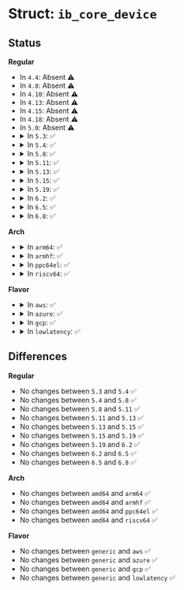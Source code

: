 # Struct: <code>ib_core_device</code>

## Status
<b>Regular</b>
<ul>
<li>
In <code>4.4</code>: Absent ⚠️
</li>
<li>
In <code>4.8</code>: Absent ⚠️
</li>
<li>
In <code>4.10</code>: Absent ⚠️
</li>
<li>
In <code>4.13</code>: Absent ⚠️
</li>
<li>
In <code>4.15</code>: Absent ⚠️
</li>
<li>
In <code>4.18</code>: Absent ⚠️
</li>
<li>
In <code>5.0</code>: Absent ⚠️
</li>
<li>
<details>
<summary>In <code>5.3</code>: ✅</summary>

```c
struct ib_core_device {
    struct device dev;
    possible_net_t rdma_net;
    struct kobject *ports_kobj;
    struct list_head port_list;
    struct ib_device *owner;
};
```
</details>
</li>
<li>
<details>
<summary>In <code>5.4</code>: ✅</summary>

```c
struct ib_core_device {
    struct device dev;
    possible_net_t rdma_net;
    struct kobject *ports_kobj;
    struct list_head port_list;
    struct ib_device *owner;
};
```
</details>
</li>
<li>
<details>
<summary>In <code>5.8</code>: ✅</summary>

```c
struct ib_core_device {
    struct device dev;
    possible_net_t rdma_net;
    struct kobject *ports_kobj;
    struct list_head port_list;
    struct ib_device *owner;
};
```
</details>
</li>
<li>
<details>
<summary>In <code>5.11</code>: ✅</summary>

```c
struct ib_core_device {
    struct device dev;
    possible_net_t rdma_net;
    struct kobject *ports_kobj;
    struct list_head port_list;
    struct ib_device *owner;
};
```
</details>
</li>
<li>
<details>
<summary>In <code>5.13</code>: ✅</summary>

```c
struct ib_core_device {
    struct device dev;
    possible_net_t rdma_net;
    struct kobject *ports_kobj;
    struct list_head port_list;
    struct ib_device *owner;
};
```
</details>
</li>
<li>
<details>
<summary>In <code>5.15</code>: ✅</summary>

```c
struct ib_core_device {
    struct device dev;
    possible_net_t rdma_net;
    struct kobject *ports_kobj;
    struct list_head port_list;
    struct ib_device *owner;
};
```
</details>
</li>
<li>
<details>
<summary>In <code>5.19</code>: ✅</summary>

```c
struct ib_core_device {
    struct device dev;
    possible_net_t rdma_net;
    struct kobject *ports_kobj;
    struct list_head port_list;
    struct ib_device *owner;
};
```
</details>
</li>
<li>
<details>
<summary>In <code>6.2</code>: ✅</summary>

```c
struct ib_core_device {
    struct device dev;
    possible_net_t rdma_net;
    struct kobject *ports_kobj;
    struct list_head port_list;
    struct ib_device *owner;
};
```
</details>
</li>
<li>
<details>
<summary>In <code>6.5</code>: ✅</summary>

```c
struct ib_core_device {
    struct device dev;
    possible_net_t rdma_net;
    struct kobject *ports_kobj;
    struct list_head port_list;
    struct ib_device *owner;
};
```
</details>
</li>
<li>
<details>
<summary>In <code>6.8</code>: ✅</summary>

```c
struct ib_core_device {
    struct device dev;
    possible_net_t rdma_net;
    struct kobject *ports_kobj;
    struct list_head port_list;
    struct ib_device *owner;
};
```
</details>
</li>
</ul>
<b>Arch</b>
<ul>
<li>
<details>
<summary>In <code>arm64</code>: ✅</summary>

```c
struct ib_core_device {
    struct device dev;
    possible_net_t rdma_net;
    struct kobject *ports_kobj;
    struct list_head port_list;
    struct ib_device *owner;
};
```
</details>
</li>
<li>
<details>
<summary>In <code>armhf</code>: ✅</summary>

```c
struct ib_core_device {
    struct device dev;
    possible_net_t rdma_net;
    struct kobject *ports_kobj;
    struct list_head port_list;
    struct ib_device *owner;
};
```
</details>
</li>
<li>
<details>
<summary>In <code>ppc64el</code>: ✅</summary>

```c
struct ib_core_device {
    struct device dev;
    possible_net_t rdma_net;
    struct kobject *ports_kobj;
    struct list_head port_list;
    struct ib_device *owner;
};
```
</details>
</li>
<li>
<details>
<summary>In <code>riscv64</code>: ✅</summary>

```c
struct ib_core_device {
    struct device dev;
    possible_net_t rdma_net;
    struct kobject *ports_kobj;
    struct list_head port_list;
    struct ib_device *owner;
};
```
</details>
</li>
</ul>
<b>Flavor</b>
<ul>
<li>
<details>
<summary>In <code>aws</code>: ✅</summary>

```c
struct ib_core_device {
    struct device dev;
    possible_net_t rdma_net;
    struct kobject *ports_kobj;
    struct list_head port_list;
    struct ib_device *owner;
};
```
</details>
</li>
<li>
<details>
<summary>In <code>azure</code>: ✅</summary>

```c
struct ib_core_device {
    struct device dev;
    possible_net_t rdma_net;
    struct kobject *ports_kobj;
    struct list_head port_list;
    struct ib_device *owner;
};
```
</details>
</li>
<li>
<details>
<summary>In <code>gcp</code>: ✅</summary>

```c
struct ib_core_device {
    struct device dev;
    possible_net_t rdma_net;
    struct kobject *ports_kobj;
    struct list_head port_list;
    struct ib_device *owner;
};
```
</details>
</li>
<li>
<details>
<summary>In <code>lowlatency</code>: ✅</summary>

```c
struct ib_core_device {
    struct device dev;
    possible_net_t rdma_net;
    struct kobject *ports_kobj;
    struct list_head port_list;
    struct ib_device *owner;
};
```
</details>
</li>
</ul>

## Differences
<b>Regular</b>
<ul>
<li>
No changes between <code>5.3</code> and <code>5.4</code> ✅
</li>
<li>
No changes between <code>5.4</code> and <code>5.8</code> ✅
</li>
<li>
No changes between <code>5.8</code> and <code>5.11</code> ✅
</li>
<li>
No changes between <code>5.11</code> and <code>5.13</code> ✅
</li>
<li>
No changes between <code>5.13</code> and <code>5.15</code> ✅
</li>
<li>
No changes between <code>5.15</code> and <code>5.19</code> ✅
</li>
<li>
No changes between <code>5.19</code> and <code>6.2</code> ✅
</li>
<li>
No changes between <code>6.2</code> and <code>6.5</code> ✅
</li>
<li>
No changes between <code>6.5</code> and <code>6.8</code> ✅
</li>
</ul>
<b>Arch</b>
<ul>
<li>
No changes between <code>amd64</code> and <code>arm64</code> ✅
</li>
<li>
No changes between <code>amd64</code> and <code>armhf</code> ✅
</li>
<li>
No changes between <code>amd64</code> and <code>ppc64el</code> ✅
</li>
<li>
No changes between <code>amd64</code> and <code>riscv64</code> ✅
</li>
</ul>
<b>Flavor</b>
<ul>
<li>
No changes between <code>generic</code> and <code>aws</code> ✅
</li>
<li>
No changes between <code>generic</code> and <code>azure</code> ✅
</li>
<li>
No changes between <code>generic</code> and <code>gcp</code> ✅
</li>
<li>
No changes between <code>generic</code> and <code>lowlatency</code> ✅
</li>
</ul>
